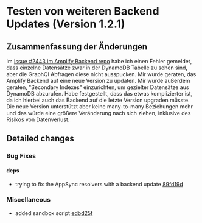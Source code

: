 # Testen von weiteren Backend Updates (Version 1.2.1)

## Zusammenfassung der Änderungen

Im [Issue #2443 im Amplify Backend repo](https://github.com/aws-amplify/amplify-category-api/issues/2443) habe ich einen Fehler gemeldet, dass einzelne Datensätze zwar in der DynamoDB Tabelle zu sehen sind, aber die GraphQl Abfragen diese nicht ausspucken. Mir wurde geraten, das Amplify Backend auf eine neue Version zu updaten. Mir wurde außerdem geraten, "Secondary Indexes" einzurichten, um gezielter Datensätze aus DynamoDB abzurufen. Habe festgestellt, dass das etwas komplizierter ist, da ich hierbei auch das Backend auf die letzte Version upgraden müsste. Die neue Version unterstützt aber keine many-to-many Beziehungen mehr und das würde eine größere Veränderung nach sich ziehen, inklusive des Risikos von Datenverlust.

## Detailed changes

### Bug Fixes

#### deps

- trying to fix the AppSync resolvers with a backend update [89fd19d](https://github.com/cabcookie/personal-crm/commit/89fd19d4683ab9b76d89892a8b89857e3371013f)

### Miscellaneous

- added sandbox script [edbd25f](https://github.com/cabcookie/personal-crm/commit/edbd25f8b0c4d03f2cacbb4f51c1782045cedda8)

